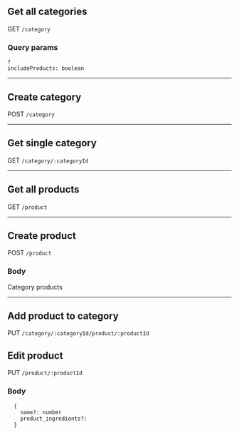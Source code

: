 ## Get all categories
GET `/category`

### Query params
```
?
includeProducts: boolean
```
---
## Create category
POST `/category`

---

## Get single category
GET `/category/:categoryId`

---
## Get all products
GET `/product`

---
## Create product
POST `/product`
### Body
Category products

---
## Add product to category
PUT `/category/:categoryId/product/:productId`


## Edit product
PUT `/product/:productId`
### Body
```
  {
    name?: number
    product_ingredients?: 
  }
```